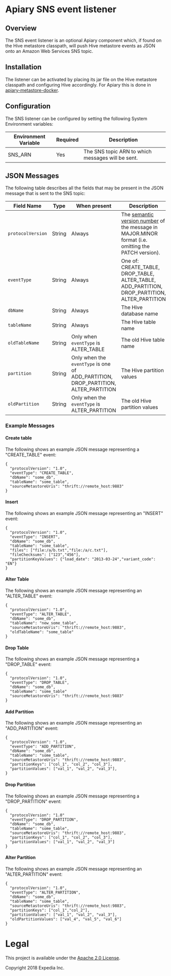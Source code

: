 # Apiary SNS event listener

##  Overview
The SNS event listener is an optional Apiary component which, if found on the Hive metastore classpath, will push 
Hive metastore events as JSON onto an Amazon Web Services SNS topic.

## Installation
The listener can be activated by placing its jar file on the Hive metastore classpath and configuring Hive accordingly. For Apiary 
this is done in [apiary-metastore-docker](https://github.com/ExpediaInc/apiary-metastore-docker). 

## Configuration
The SNS listener can be configured by setting the following System Environment variables:

|Environment Variable|Required|Description|
|----|----|----|
SNS_ARN|Yes|The SNS topic ARN to which messages will be sent.

## JSON Messages
The following table describes all the fields that may be present in the JSON message that is sent to the SNS 
topic:

|Field Name|Type|When present|Description|
|----|----|----|----|
|`protocolVersion`|String|Always|The [semantic version number](https://semver.org/) of the message in MAJOR.MINOR format (i.e. omitting the PATCH version).
|`eventType`|String|Always|One of: CREATE_TABLE, DROP_TABLE, ALTER_TABLE, ADD_PARTITION, DROP_PARTITION, ALTER_PARTITION| 
|`dbName`|String|Always|The Hive database name|
|`tableName`|String|Always|The Hive table name|
|`oldTableName`|String|Only when `eventType` is ALTER_TABLE|The old Hive table name|
|`partition`|String|Only when the `eventType` is one of ADD_PARTITION, DROP_PARTITION, ALTER_PARTITION|The Hive partition values|
|`oldPartition`|String|Only when the `eventType` is ALTER_PARTITION|The old Hive partition values|

### Example Messages

#### Create table
The following shows an example JSON message representing a "CREATE_TABLE" event:

	{
      "protocolVersion": "1.0",
      "eventType": "CREATE_TABLE",
      "dbName": "some_db",
      "tableName": "some_table",
      "sourceMetastoreUris": "thrift://remote_host:9883"
	}
	
#### Insert
The following shows an example JSON message representing an "INSERT" event:

    {
      "protocolVersion": "1.0",
      "eventType": "INSERT",
      "dbName": "some_db",
      "tableName": "some_table",
      "files": ["file:/a/b.txt","file:/a/c.txt"],
      "fileChecksums": ["123","456"],
      "partitionKeyValues": {"load_date": "2013-03-24","variant_code": "EN"}
    }
    
#### Alter Table
The following shows an example JSON message representing an "ALTER_TABLE" event:

    {
      "protocolVersion": "1.0",
      "eventType": "ALTER_TABLE",
      "dbName": "some_db",
      "tableName": "new_some_table",
      "sourceMetastoreUris": "thrift://remote_host:9883",
      "oldTableName": "some_table"
    }

#### Drop Table
The following shows an example JSON message representing a "DROP_TABLE" event:

    {
      "protocolVersion": "1.0",
      "eventType": "DROP_TABLE",
      "dbName": "some_db",
      "tableName": "some_table"
      "sourceMetastoreUris": "thrift://remote_host:9883"
    }
    
#### Add Partition
The following shows an example JSON message representing an "ADD_PARTITION" event:

    {
      "protocolVersion": "1.0",
      "eventType": "ADD_PARTITION",
      "dbName": "some_db",
      "tableName": "some_table",
      "sourceMetastoreUris": "thrift://remote_host:9883",
      "partitionKeys": ["col_1", "col_2", "col_3"],
      "partitionValues": ["val_1", "val_2", "val_3"],
    }

#### Drop Partition
The following shows an example JSON message representing a "DROP_PARTITION" event:

    {
      "protocolVersion": "1.0"
      "eventType": "DROP_PARTITION",
      "dbName": "some_db",
      "tableName": "some_table",
      "sourceMetastoreUris": "thrift://remote_host:9883",
      "partitionKeys": ["col_1", "col_2", "col_3"],
      "partitionValues": ["val_1", "val_2", "val_3"]
    }

#### Alter Partition
The following shows an example JSON message representing an "ALTER_PARTITION" event:

    {
      "protocolVersion": "1.0",
      "eventType": "ALTER_PARTITION",
      "dbName": "some_db",
      "tableName": "some_table",
      "sourceMetastoreUris": "thrift://remote_host:9883",
      "partitionKeys": ["col_1","col_2"],
      "partitionValues": ["val_1", "val_2", "val_3"],
      "oldPartitionValues": ["val_4", "val_5", "val_6"]
    }

# Legal
This project is available under the [Apache 2.0 License](http://www.apache.org/licenses/LICENSE-2.0.html).

Copyright 2018 Expedia Inc.
